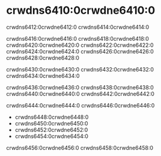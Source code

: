 # crwdns6410:0crwdne6410:0

crwdns6412:0crwdne6412:0 crwdns6414:0crwdne6414:0

crwdns6416:0crwdne6416:0 crwdns6418:0crwdne6418:0 crwdns6420:0crwdne6420:0 crwdns6422:0crwdne6422:0 crwdns6424:0crwdne6424:0 crwdns6426:0crwdne6426:0<!-- ignore --> crwdns6428:0crwdne6428:0

crwdns6430:0crwdne6430:0 crwdns6432:0crwdne6432:0 crwdns6434:0crwdne6434:0

crwdns6436:0crwdne6436:0 crwdns6438:0crwdne6438:0 crwdns6440:0crwdne6440:0 crwdns6442:0crwdne6442:0

crwdns6444:0crwdne6444:0 crwdns6446:0crwdne6446:0

* crwdns6448:0crwdne6448:0
* crwdns6450:0crwdne6450:0
* crwdns6452:0crwdne6452:0
* crwdns6454:0crwdne6454:0

crwdns6456:0crwdne6456:0 crwdns6458:0crwdne6458:0
